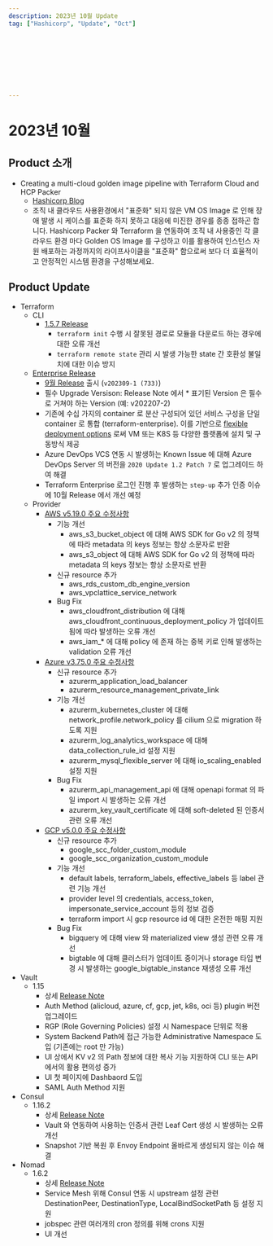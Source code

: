 ```yaml
---
description: 2023년 10월 Update
tag: ["Hashicorp", "Update", "Oct"]









---
```



# 2023년 10월



## Product 소개

- Creating a multi-cloud golden image pipeline with Terraform Cloud and HCP Packer
  - [Hashicorp Blog](https://www.hashicorp.com/blog/multicloud-golden-image-pipeline-terraform-cloud-hcp-packer)
  - 조직 내 클라우드 사용환경에서 "표준화" 되지 않은 VM OS Image 로 인해 장애 발생 시 케이스를 표준화 하지 못하고 대응에 미진한 경우를 종종 접하곤 합니다. Hashicorp Packer 와 Terraform 을 연동하여 조직 내 사용중인 각 클라우드 환경 마다 Golden OS Image 를 구성하고 이를 활용하여 인스턴스 자원 배포하는 과정까지의 라이프사이클을 "표준화" 함으로써 보다 더 효율적이고 안정적인 시스템 환경을 구성해보세요.

## Product Update

- Terraform
  - CLI
    - [1.5.7 Release](https://github.com/hashicorp/terraform/releases/tag/v1.5.7)
      - `terraform init` 수행 시 잘못된 경로로 모듈을 다운로드 하는 경우에 대한 오류 개선
      - `terraform remote state` 관리 시 발생 가능한 state 간 호환성 불일치에 대한 이슈 방지  
  - [Enterprise Release](https://developer.hashicorp.com/terraform/enterprise/releases)
    - [9월 Release](https://developer.hashicorp.com/terraform/enterprise/releases/2023/v202309-1) 출시 (`v202309-1 (733)`)
    - 필수 Upgrade Versison: Release Note 에서 * 표기된 Version 은 필수로 거쳐야 하는 Version (예: v202207-2)
    - 기존에 수십 가지의 container 로 분산 구성되어 있던 서비스 구성을 단일 container 로 통합 (terraform-enterprise). 이를 기반으로 [flexible deployment options](https://developer.hashicorp.com/terraform/enterprise/flexible-deployments) 로써 VM 또는 K8S 등 다양한 플랫폼에 설치 및 구동방식 제공
    - Azure DevOps VCS 연동 시 발생하는 Known Issue 에 대해 Azure DevOps Server 의 버전을 `2020 Update 1.2 Patch 7` 로 업그레이드 하여 해결
    - Terraform Enterprise 로그인 진행 후 발생하는 `step-up` 추가 인증 이슈에 10월 Release 에서 개선 예정
  - Provider
    - [AWS v5.19.0 주요 수정사항](https://github.com/hashicorp/terraform-provider-aws/releases/tag/v5.19.0)
      - 기능 개선
        - aws_s3_bucket_object 에 대해 AWS SDK for Go v2 의 정책에 따라 metadata 의 keys 정보는 항상 소문자로 반환
        - aws_s3_object 에 대해 AWS SDK for Go v2 의 정책에 따라 metadata 의 keys 정보는 항상 소문자로 반환
      - 신규 resource 추가
        - aws_rds_custom_db_engine_version
        - aws_vpclattice_service_network
      - Bug Fix
        - aws_cloudfront_distribution 에 대해 aws_cloudfront_continuous_deployment_policy 가 업데이트 됨에 따라 발생하는 오류 개선
        - aws_iam_* 에 대해 policy 에 존재 하는 중복 키로 인해 발생하는 validation 오류 개선
    - [Azure v3.75.0 주요 수정사항](https://github.com/hashicorp/terraform-provider-azurerm/releases/tag/v3.75.0)
      - 신규 resource 추가
        - azurerm_application_load_balancer
        - azurerm_resource_management_private_link
      - 기능 개선
        - azurerm_kubernetes_cluster 에 대해 network_profile.network_policy 를 cilium 으로 migration 하도록 지원
        - azurerm_log_analytics_workspace 에 대해 data_collection_rule_id 설정 지원
        - azurerm_mysql_flexible_server 에 대해 io_scaling_enabled 설정 지원
      - Bug Fix
        - azurerm_api_management_api 에 대해 openapi format 의 파일 import 시 발생하는 오류 개선
        - azurerm_key_vault_certificate 에 대해 soft-deleted 된 인증서 관련 오류 개선
    - [GCP v5.0.0 주요 수정사항](https://github.com/hashicorp/terraform-provider-google/releases/tag/v5.0.0) 
      -  신규 resource 추가
         -  google_scc_folder_custom_module
         -  google_scc_organization_custom_module
      -  기능 개선
         -  default labels, terraform_labels, effective_labels 등 label 관련 기능 개선
         -  provider level 의 credentials, access_token, impersonate_service_account 등의 정보 검증 
         -  terraform import 시 gcp resource id 에 대한 온전한 매핑 지원
      -  Bug Fix
         -  bigquery 에 대해 view 와 materialized view 생성 관련 오류 개선
         -  bigtable 에 대해 클러스터가 업데이트 중이거나 storage 타입 변경 시 발생하는 google_bigtable_instance 재생성 오류 개선
- Vault
  - 1.15
    - 상세 [Release Note](https://github.com/hashicorp/vault/releases/tag/v1.15.0)
    - Auth Method (alicloud, azure, cf, gcp, jet, k8s, oci 등) plugin 버전 업그레이드
    - RGP (Role Governing Policies) 설정 시 Namespace 단위로 적용
    - System Backend Path에 접근 가능한 Administrative Namespace 도입 (기존에는 root 만 가능)
    - UI 상에서 KV v2 의 Path 정보에 대한 복사 기능 지원하여 CLI 또는 API 에서의 활용 편의성 증가
    - UI 첫 페이지에 Dashbaord 도입
    - SAML Auth Method 지원
- Consul
  - 1.16.2
    - 상세 [Release Note](https://github.com/hashicorp/consul/releases/tag/v1.16.2)
    - Vault 와 연동하여 사용하는 인증서 관련 Leaf Cert 생성 시 발생하는 오류 개선
    - Snapshot 기반 복원 후 Envoy Endpoint 올바르게 생성되지 않는 이슈 해결
- Nomad
  - 1.6.2
    - 상세 [Release Note](https://github.com/hashicorp/nomad/releases/tag/v1.6.2)
    - Service Mesh 위해 Consul 연동 시 upstream 설정 관련 DestinationPeer, DestinationType, LocalBindSocketPath 등 설정 지원
    - jobspec 관련 여러개의 cron 정의를 위해 crons 지원
    - UI 개선
